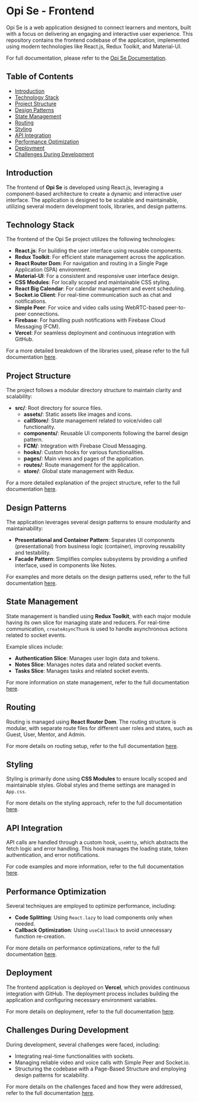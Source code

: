 # Opi Se - Frontend

Opi Se is a web application designed to connect learners and mentors, built with a focus on delivering an engaging and interactive user experience. This repository contains the frontend codebase of the application, implemented using modern technologies like React.js, Redux Toolkit, and Material-UI.

For full documentation, please refer to the [Opi Se Documentation](./Opi%20Se%20Documentation.pdf).

## Table of Contents
- [Introduction](#introduction)
- [Technology Stack](#technology-stack)
- [Project Structure](#project-structure)
- [Design Patterns](#design-patterns)
- [State Management](#state-management)
- [Routing](#routing)
- [Styling](#styling)
- [API Integration](#api-integration)
- [Performance Optimization](#performance-optimization)
- [Deployment](#deployment)
- [Challenges During Development](#challenges-during-development)

## Introduction

The frontend of **Opi Se** is developed using React.js, leveraging a component-based architecture to create a dynamic and interactive user interface. The application is designed to be scalable and maintainable, utilizing several modern development tools, libraries, and design patterns.

## Technology Stack

The frontend of the Opi Se project utilizes the following technologies:

- **React.js**: For building the user interface using reusable components.
- **Redux Toolkit**: For efficient state management across the application.
- **React Router Dom**: For navigation and routing in a Single Page Application (SPA) environment.
- **Material-UI**: For a consistent and responsive user interface design.
- **CSS Modules**: For locally scoped and maintainable CSS styling.
- **React Big Calendar**: For calendar management and event scheduling.
- **Socket.io Client**: For real-time communication such as chat and notifications.
- **Simple Peer**: For voice and video calls using WebRTC-based peer-to-peer connections.
- **Firebase**: For handling push notifications with Firebase Cloud Messaging (FCM).
- **Vercel**: For seamless deployment and continuous integration with GitHub.

For a more detailed breakdown of the libraries used, please refer to the full documentation [here](./Opi%20Se%20Documentation.pdf).

## Project Structure

The project follows a modular directory structure to maintain clarity and scalability:

- **src/**: Root directory for source files.
  - **assets/**: Static assets like images and icons.
  - **callStore/**: State management related to voice/video call functionality.
  - **components/**: Reusable UI components following the barrel design pattern.
  - **FCM/**: Integration with Firebase Cloud Messaging.
  - **hooks/**: Custom hooks for various functionalities.
  - **pages/**: Main views and pages of the application.
  - **routes/**: Route management for the application.
  - **store/**: Global state management with Redux.

For a more detailed explanation of the project structure, refer to the full documentation [here](./Opi%20Se%20Documentation.pdf).

## Design Patterns

The application leverages several design patterns to ensure modularity and maintainability:

- **Presentational and Container Pattern**: Separates UI components (presentational) from business logic (container), improving reusability and testability.
- **Facade Pattern**: Simplifies complex subsystems by providing a unified interface, used in components like Notes.

For examples and more details on the design patterns used, refer to the full documentation [here](./Opi%20Se%20Documentation.pdf).

## State Management

State management is handled using **Redux Toolkit**, with each major module having its own slice for managing state and reducers. For real-time communication, `createAsyncThunk` is used to handle asynchronous actions related to socket events.

Example slices include:
- **Authentication Slice**: Manages user login data and tokens.
- **Notes Slice**: Manages notes data and related socket events.
- **Tasks Slice**: Manages tasks and related socket events.

For more information on state management, refer to the full documentation [here](./Opi%20Se%20Documentation.pdf).

## Routing

Routing is managed using **React Router Dom**. The routing structure is modular, with separate route files for different user roles and states, such as Guest, User, Mentor, and Admin.

For more details on routing setup, refer to the full documentation [here](./Opi%20Se%20Documentation.pdf).
 
## Styling

Styling is primarily done using **CSS Modules** to ensure locally scoped and maintainable styles. Global styles and theme settings are managed in `App.css`.

For more details on the styling approach, refer to the full documentation [here](./Opi%20Se%20Documentation.pdf).

## API Integration

API calls are handled through a custom hook, `useHttp`, which abstracts the fetch logic and error handling. This hook manages the loading state, token authentication, and error notifications.

For code examples and more information, refer to the full documentation [here](./Opi%20Se%20Documentation.pdf).

## Performance Optimization

Several techniques are employed to optimize performance, including:
- **Code Splitting**: Using `React.lazy` to load components only when needed.
- **Callback Optimization**: Using `useCallback` to avoid unnecessary function re-creation.

For more details on performance optimizations, refer to the full documentation [here](./Opi%20Se%20Documentation.pdf).

## Deployment

The frontend application is deployed on **Vercel**, which provides continuous integration with GitHub. The deployment process includes building the application and configuring necessary environment variables.

For more details on deployment, refer to the full documentation [here](./Opi%20Se%20Documentation.pdf).

## Challenges During Development

During development, several challenges were faced, including:
- Integrating real-time functionalities with sockets.
- Managing reliable video and voice calls with Simple Peer and Socket.io.
- Structuring the codebase with a Page-Based Structure and employing design patterns for scalability.

For more details on the challenges faced and how they were addressed, refer to the full documentation [here](./Opi%20Se%20Documentation.pdf).

